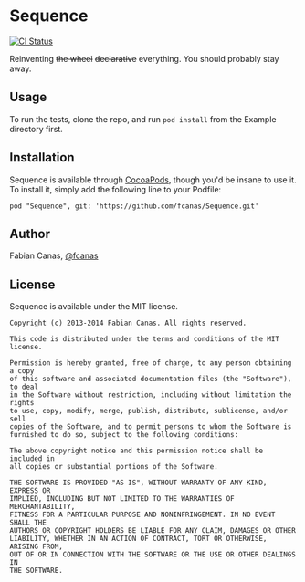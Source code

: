 # Sequence

[![CI Status](http://img.shields.io/travis/fcanas/Sequence.svg?style=flat)](https://travis-ci.org/fcanas/Sequence)
<!-- [![Version](https://img.shields.io/cocoapods/v/Sequence.svg?style=flat)](http://cocoadocs.org/docsets/Sequence) -->
<!-- [![License](https://img.shields.io/cocoapods/l/Sequence.svg?style=flat)](http://cocoadocs.org/docsets/Sequence) -->
<!-- [![Platform](https://img.shields.io/cocoapods/p/Sequence.svg?style=flat)](http://cocoadocs.org/docsets/Sequence) -->

Reinventing ~~the wheel~~ ~~declarative~~ everything. You should probably stay away.

## Usage

To run the tests, clone the repo, and run `pod install` from the Example directory first.

## Installation

Sequence is available through [CocoaPods](http://cocoapods.org), though you'd be insane to use it. To install
it, simply add the following line to your Podfile:

    pod "Sequence", git: 'https://github.com/fcanas/Sequence.git'

## Author

Fabian Canas, [@fcanas](https://twitter.com/fcanas)

## License

Sequence is available under the MIT license.

```
Copyright (c) 2013-2014 Fabian Canas. All rights reserved.

This code is distributed under the terms and conditions of the MIT license.

Permission is hereby granted, free of charge, to any person obtaining a copy
of this software and associated documentation files (the "Software"), to deal
in the Software without restriction, including without limitation the rights
to use, copy, modify, merge, publish, distribute, sublicense, and/or sell
copies of the Software, and to permit persons to whom the Software is
furnished to do so, subject to the following conditions:

The above copyright notice and this permission notice shall be included in
all copies or substantial portions of the Software.

THE SOFTWARE IS PROVIDED "AS IS", WITHOUT WARRANTY OF ANY KIND, EXPRESS OR
IMPLIED, INCLUDING BUT NOT LIMITED TO THE WARRANTIES OF MERCHANTABILITY,
FITNESS FOR A PARTICULAR PURPOSE AND NONINFRINGEMENT. IN NO EVENT SHALL THE
AUTHORS OR COPYRIGHT HOLDERS BE LIABLE FOR ANY CLAIM, DAMAGES OR OTHER
LIABILITY, WHETHER IN AN ACTION OF CONTRACT, TORT OR OTHERWISE, ARISING FROM,
OUT OF OR IN CONNECTION WITH THE SOFTWARE OR THE USE OR OTHER DEALINGS IN
THE SOFTWARE.
```
